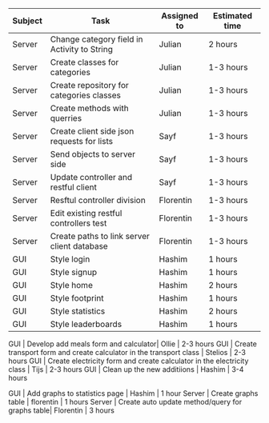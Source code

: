 |Subject |Task | Assigned to | Estimated time |
 ------------ | ------------ | ------------- | ------------- 
 Server | Change category field in Activity to String | Julian | 2 hours
 Server | Create classes for categories| Julian | 1-3 hours
 Server | Create repository for categories classes | Julian | 1-3 hours
 Server | Create methods with querries | Julian | 1-3 hours
 Server | Create client side json requests for lists | Sayf | 1-3 hours
 Server | Send objects to server side | Sayf | 1-3 hours
 Server | Update controller and restful client | Sayf | 1-3 hours
 Server | Resftul controller division | Florentin | 1-3 hours
 Server | Edit existing restful controllers test | Florentin | 1-3 hours
 Server | Create paths to link server client database | Florentin | 1-3 hours
 GUI | Style login | Hashim | 1 hours
 GUI | Style signup | Hashim | 1 hours
 GUI | Style home | Hashim | 2 hours
 GUI | Style footprint | Hashim | 1 hours
 GUI | Style statistics | Hashim | 2 hours
 GUI | Style leaderboards | Hashim | 1 hours

 GUI | Develop add meals form and calculator| Ollie | 2-3 hours
 GUI | Create transport form and create calculator in the transport class | Stelios | 2-3 hours
 GUI | Create electricity form and create calculator in the electricity class | Tijs | 2-3 hours
 GUI | Clean up the new additiions | Hashim | 3-4 hours

 GUI | Add graphs to statistics page | Hashim | 1 hour
 Server | Create graphs table | florentin | 1 hours
 Server | Create auto update method/query for graphs table| Florentin | 3 hours
 
 
 